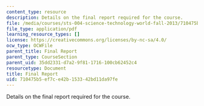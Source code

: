```yaml
---
content_type: resource
description: Details on the final report required for the course.
file: /media/courses/sts-004-science-technology-world-fall-2013/710475b5ef7ce42b153342bd11da97fe_MITSTS_004F13_assig_final.pdf
file_type: application/pdf
learning_resource_types: []
license: https://creativecommons.org/licenses/by-nc-sa/4.0/
ocw_type: OCWFile
parent_title: Final Report
parent_type: CourseSection
parent_uid: 35dd2331-d7a2-9f81-1716-100cb62452c4
resourcetype: Document
title: Final Report
uid: 710475b5-ef7c-e42b-1533-42bd11da97fe
---
```

Details on the final report required for the course.